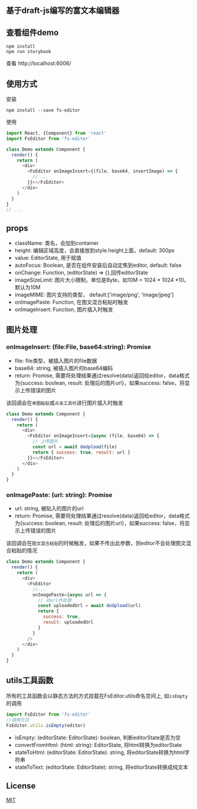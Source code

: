## 基于draft-js编写的富文本编辑器

## 查看组件demo
```
npm install
npm run storybook
```
查看 http://localhost:6006/

## 使用方式
安装
```
npm install --save fs-editor
```
使用
```javascript
import React, {Component} from 'react'
import FsEditor from 'fs-editor'

class Demo extends Component {
  render() {
    return (
      <div>
        <FsEditor onImageInsert={(file, base64, insertImage) => {
          // ...
        }}></FsEditor>
      </div>
    )
  }
}
// ...
```

## props
* className: 类名，会加到container
* height: 编辑区域高度，会直接放到style.height上面，default: 300px
* value: EditorState, 用于赋值
* autoFocus: Boolean, 是否在组件安装后自动定焦到editor, default: false
* onChange: Function, (editorState) => {},回传editorState
* imageSizeLimit: 图片大小限制，单位是Byte，如10M = 1024 * 1024 *10，默认为10M
* imageMIME: 图片支持的类型， default:['image/png', 'image/jpeg']
* onImagePaste: Function, 在图文混合粘贴时触发
* onImageInsert: Function, 图片插入时触发

## 图片处理
### onImageInsert: (file:File, base64:string): Promise
* file: file类型，被插入图片的file数据 
* base64: string, 被插入图片的base64编码
* return: Promise, 需要将处理结果通过resolve(data)返回给editor，data格式为{success: boolean, result: 处理后的图片url}，如果success: false，将显示上传错误的图片

该回调会在`单图粘贴`或`点击工具栏`进行图片插入时触发  
```javascript
class Demo extends Component {
  render() {
    return (
      <div>
        <FsEditor onImageInsert={async (file, base64) => {
          // 上传图片
          const url = await doUpload(file)
          return { success: true, result: url }
        }}></FsEditor>
      </div>
    )
  }
}
```
### onImagePaste: (url: string): Promise
* url: string, 被贴入的图片的url
* return: Promise, 需要将处理结果通过resolve(data)返回给editor，data格式为{success: boolean, result: 处理后的图片url}，如果success: false，将显示上传错误的图片

该回调会在`图文混合粘贴`的时候触发，如果不传出此参数，则editor不会处理图文混合粘贴的情况
```javascript
class Demo extends Component {
  render() {
    return (
      <div>
        <FsEditor
          //...
          onImagePaste={async url => {
            // 对url作处理
            const uploadedUrl = await doUpload(url)  
            return {
              success: true,
              result: uploadedUrl
            }
          }
        />
      </div>
    )
  }
}

```

## utils工具函数
所有的工具函数会以静态方法的方式挂载在FsEditor.utils命名空间上, 如`isEmpty`的调用
```javascript
import FsEditor from 'fs-editor'
//调用方式
FsEditor.utils.isEmpty(editor)
```
* isEmpty: (editorState: EditorState): boolean, 判断editorState是否为空
* convertFromHtml: (html: string): EditorState, 将html转换为editorState
* stateToHtml: (editorState: EditorState): string, 将editorState转换为html字符串
* stateToText: (editorState: EditorState): string, 将editorState转换成纯文本


## License
[MIT](./LICENSE)

